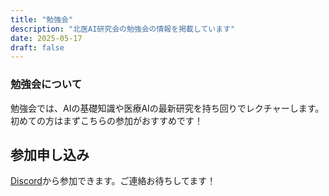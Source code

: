 ```yaml
---
title: "勉強会"
description: "北医AI研究会の勉強会の情報を掲載しています"
date: 2025-05-17
draft: false
---
```


### 勉強会について
勉強会では、AIの基礎知識や医療AIの最新研究を持ち回りでレクチャーします。初めての方はまずこちらの参加がおすすめです！

## 参加申し込み
[Discord](https://discord.gg/uwaW5evG)から参加できます。ご連絡お待ちしてます！